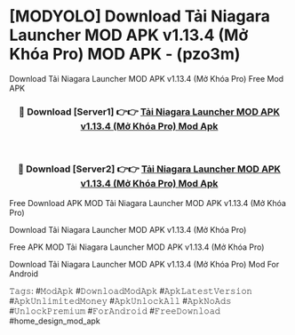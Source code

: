 # [MODYOLO] Download Tải Niagara Launcher MOD APK v1.13.4 (Mở Khóa Pro) MOD APK - (pzo3m)
Download Tải Niagara Launcher MOD APK v1.13.4 (Mở Khóa Pro) Free Mod APK

<div align="center">
<h3>🔴 Download [Server1] 👉👉 <a href="https://apk-comot.site?title=Tải_Niagara_Launcher_MOD_APK_v1.13.4_(Mở_Khóa_Pro)">Tải Niagara Launcher MOD APK v1.13.4 (Mở Khóa Pro) Mod Apk</a></h3><br>

<h3>🔴 Download [Server2] 👉👉 <a href="https://apk-comot.site?title=Tải_Niagara_Launcher_MOD_APK_v1.13.4_(Mở_Khóa_Pro)">Tải Niagara Launcher MOD APK v1.13.4 (Mở Khóa Pro) Mod Apk</a></h3>
</div>


Free Download APK MOD Tải Niagara Launcher MOD APK v1.13.4 (Mở Khóa Pro)

Download Tải Niagara Launcher MOD APK v1.13.4 (Mở Khóa Pro) 

Free APK MOD Tải Niagara Launcher MOD APK v1.13.4 (Mở Khóa Pro) 

Download Tải Niagara Launcher MOD APK v1.13.4 (Mở Khóa Pro) Mod For Android

𝚃𝚊𝚐𝚜: #𝙼𝚘𝚍𝙰𝚙𝚔 #𝙳𝚘𝚠𝚗𝚕𝚘𝚊𝚍𝙼𝚘𝚍𝙰𝚙𝚔 #𝙰𝚙𝚔𝙻𝚊𝚝𝚎𝚜𝚝𝚅𝚎𝚛𝚜𝚒𝚘𝚗 #𝙰𝚙𝚔𝚄𝚗𝚕𝚒𝚖𝚒𝚝𝚎𝚍𝙼𝚘𝚗𝚎𝚢 #𝙰𝚙𝚔𝚄𝚗𝚕𝚘𝚌𝚔𝙰𝚕𝚕 #𝙰𝚙𝚔𝙽𝚘𝙰𝚍𝚜 #𝚄𝚗𝚕𝚘𝚌𝚔𝙿𝚛𝚎𝚖𝚒𝚞𝚖 #𝙵𝚘𝚛𝙰𝚗𝚍𝚛𝚘𝚒𝚍 #𝙵𝚛𝚎𝚎𝙳𝚘𝚠𝚗𝚕𝚘𝚊𝚍 #home_design_mod_apk